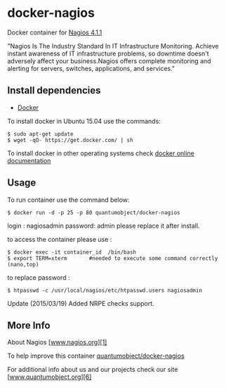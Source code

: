 # docker-nagios

Docker container for [Nagios 4.1.1][3]

"Nagios Is The Industry Standard In IT Infrastructure Monitoring. Achieve instant awareness of IT infrastructure problems, so downtime doesn't adversely affect your business.Nagios offers complete monitoring and alerting for servers, switches, applications, and services."

## Install dependencies

  - [Docker][2]

To install docker in Ubuntu 15.04 use the commands:

    $ sudo apt-get update
    $ wget -qO- https://get.docker.com/ | sh

 To install docker in other operating systems check [docker online documentation][4]

## Usage

To run container use the command below:

    $ docker run -d -p 25 -p 80 quantumobject/docker-nagios

login : nagiosadmin   password: admin  please replace it after install.

to access the container please use :

    $ docker exec -it container_id  /bin/bash
    $ export TERM=xterm       #needed to execute some command correctly (nano,top)

to replace password :

    $ htpasswd -c /usr/local/nagios/etc/htpasswd.users nagiosadmin

Update (2015/03/19) Added NRPE checks support.

## More Info

About Nagios [www.nagios.org][1]

To help improve this container [quantumobject/docker-nagios][5]

For additional info about us and our projects check our site [www.quantumobject.org][6]

[1]:http://www.nagios.org/
[2]:https://www.docker.com
[3]:http://www.nagios.org/download
[4]:http://docs.docker.com
[5]:https://github.com/QuantumObject/docker-nagios
[6]:https://www.quantumobject.org/
